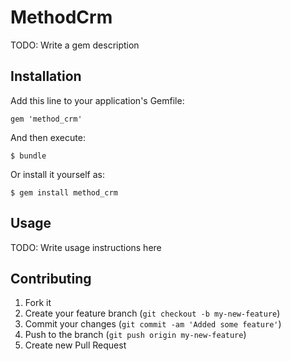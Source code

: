 # MethodCrm

TODO: Write a gem description

## Installation

Add this line to your application's Gemfile:

    gem 'method_crm'

And then execute:

    $ bundle

Or install it yourself as:

    $ gem install method_crm

## Usage

TODO: Write usage instructions here

## Contributing

1. Fork it
2. Create your feature branch (`git checkout -b my-new-feature`)
3. Commit your changes (`git commit -am 'Added some feature'`)
4. Push to the branch (`git push origin my-new-feature`)
5. Create new Pull Request
